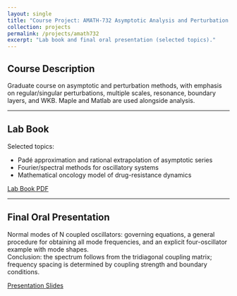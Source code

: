 ```yaml
---
layout: single
title: "Course Project: AMATH-732 Asymptotic Analysis and Perturbation Theory"
collection: projects
permalink: /projects/amath732
excerpt: "Lab book and final oral presentation (selected topics)."
---
```


## Course Description
Graduate course on asymptotic and perturbation methods, with emphasis on regular/singular perturbations, multiple scales, resonance, boundary layers, and WKB. Maple and Matlab are used alongside analysis.

---

## Lab Book
Selected topics:
- Padé approximation and rational extrapolation of asymptotic series
- Fourier/spectral methods for oscillatory systems
- Mathematical oncology model of drug-resistance dynamics

[Lab Book PDF](https://kaixin-zheng.github.io/files/amath732/732_lab_book_kaixin_zheng__final_version.pdf)

---

## Final Oral Presentation
Normal modes of N coupled oscillators: governing equations, a general procedure for obtaining all mode frequencies, and an explicit four-oscillator example with mode shapes.  
Conclusion: the spectrum follows from the tridiagonal coupling matrix; frequency spacing is determined by coupling strength and boundary conditions.

[Presentation Slides](https://kaixin-zheng.github.io/files/amath732/pre.pdf)
